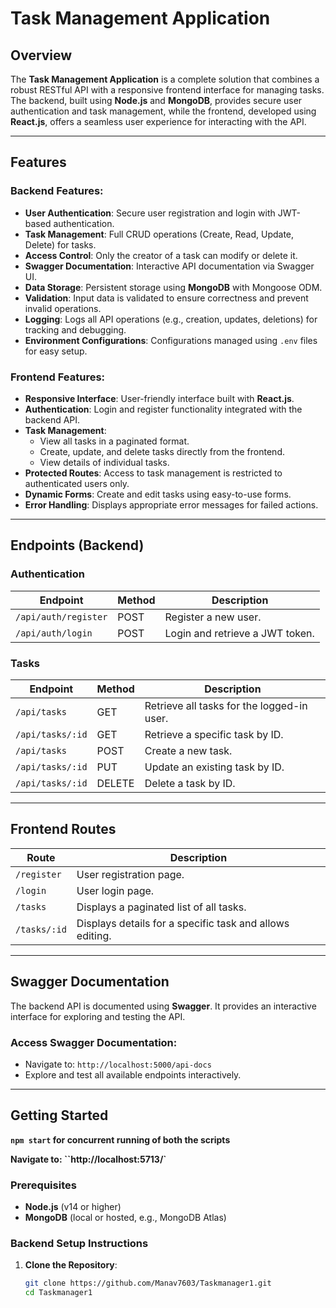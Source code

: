 # Task Management Application

## Overview
The **Task Management Application** is a complete solution that combines a robust RESTful API with a responsive frontend interface for managing tasks. The backend, built using **Node.js** and **MongoDB**, provides secure user authentication and task management, while the frontend, developed using **React.js**, offers a seamless user experience for interacting with the API.

---

## Features

### Backend Features:
- **User Authentication**: Secure user registration and login with JWT-based authentication.
- **Task Management**: Full CRUD operations (Create, Read, Update, Delete) for tasks.
- **Access Control**: Only the creator of a task can modify or delete it.
- **Swagger Documentation**: Interactive API documentation via Swagger UI.
- **Data Storage**: Persistent storage using **MongoDB** with Mongoose ODM.
- **Validation**: Input data is validated to ensure correctness and prevent invalid operations.
- **Logging**: Logs all API operations (e.g., creation, updates, deletions) for tracking and debugging.
- **Environment Configurations**: Configurations managed using `.env` files for easy setup.

### Frontend Features:
- **Responsive Interface**: User-friendly interface built with **React.js**.
- **Authentication**: Login and register functionality integrated with the backend API.
- **Task Management**: 
  - View all tasks in a paginated format.
  - Create, update, and delete tasks directly from the frontend.
  - View details of individual tasks.
- **Protected Routes**: Access to task management is restricted to authenticated users only.
- **Dynamic Forms**: Create and edit tasks using easy-to-use forms.
- **Error Handling**: Displays appropriate error messages for failed actions.

---

## Endpoints (Backend)

### **Authentication**
| Endpoint               | Method | Description                           |
|------------------------|--------|---------------------------------------|
| `/api/auth/register`   | POST   | Register a new user.                  |
| `/api/auth/login`      | POST   | Login and retrieve a JWT token.       |

### **Tasks**
| Endpoint               | Method | Description                                |
|------------------------|--------|--------------------------------------------|
| `/api/tasks`           | GET    | Retrieve all tasks for the logged-in user. |
| `/api/tasks/:id`       | GET    | Retrieve a specific task by ID.            |
| `/api/tasks`           | POST   | Create a new task.                         |
| `/api/tasks/:id`       | PUT    | Update an existing task by ID.             |
| `/api/tasks/:id`       | DELETE | Delete a task by ID.                       |

---

## Frontend Routes

| Route             | Description                                              |
|-------------------|----------------------------------------------------------|
| `/register`       | User registration page.                                  |
| `/login`          | User login page.                                         |
| `/tasks`          | Displays a paginated list of all tasks.                  |
| `/tasks/:id`      | Displays details for a specific task and allows editing. |

---

## Swagger Documentation
The backend API is documented using **Swagger**. It provides an interactive interface for exploring and testing the API.

### Access Swagger Documentation:
- Navigate to: `http://localhost:5000/api-docs`
- Explore and test all available endpoints interactively.

---

## Getting Started
**`npm start` for concurrent running of both the scripts**

**Navigate to: ``http://localhost:5713/`**

### Prerequisites
- **Node.js** (v14 or higher)
- **MongoDB** (local or hosted, e.g., MongoDB Atlas)

### Backend Setup Instructions
1. **Clone the Repository**:
   ```bash
   git clone https://github.com/Manav7603/Taskmanager1.git
   cd Taskmanager1
